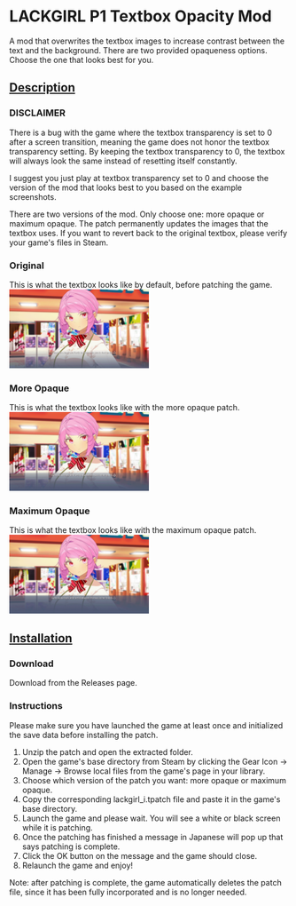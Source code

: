 # LACKGIRL P1 Textbox Opacity Mod
A mod that overwrites the textbox images to increase contrast between the text and the background. There are two provided opaqueness options. Choose the one that looks best for you.

## <b><ins>Description</ins></b>

### DISCLAIMER
There is a bug with the game where the textbox transparency is set to 0 after a screen transition, meaning the game does not honor the textbox transparency setting. By keeping the textbox transparency to 0, the textbox will always look the same instead of resetting itself constantly.

I suggest you just play at textbox transparency set to 0 and choose the version of the mod that looks best to you based on the example screenshots.

There are two versions of the mod. Only choose one: more opaque or maximum opaque. The patch permanently updates the images that the textbox uses. If you want to revert back to the original textbox, please verify your game's files in Steam.

### Original
This is what the textbox looks like by default, before patching the game.
<br>
<img src="original.png" width=50% height=50% alt="Image of the game with the original textbox">

### More Opaque
This is what the textbox looks like with the more opaque patch.
<br>
<img src="more-opaque/more-opaque.png" width=50% height=50% alt="Image of the game with the more opaque textbox">

### Maximum Opaque
This is what the textbox looks like with the maximum opaque patch.
<br>
<img src="maximum-opaque/maximum-opaque.png" width=50% height=50% alt="Image of the game with the maximum opaque textbox">

## <b><ins>Installation</ins></b>

### Download
Download from the Releases page.

### Instructions
Please make sure you have launched the game at least once and initialized the save data before installing the patch.

1. Unzip the patch and open the extracted folder.
2. Open the game's base directory from Steam by clicking the Gear Icon -> Manage -> Browse local files from the game's page in your library.
3. Choose which version of the patch you want: more opaque or maximum opaque.
4. Copy the corresponding lackgirl_i.tpatch file and paste it in the game's base directory.
5. Launch the game and please wait. You will see a white or black screen while it is patching.
6. Once the patching has finished a message in Japanese will pop up that says patching is complete.
7. Click the OK button on the message and the game should close.
8. Relaunch the game and enjoy!

Note: after patching is complete, the game automatically deletes the patch file, since it has been fully incorporated and is no longer needed.
